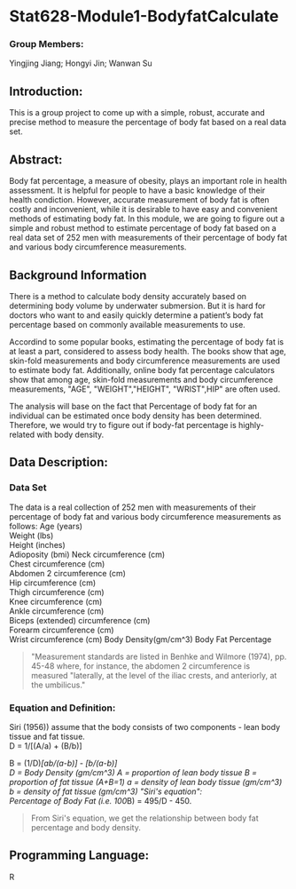 # Stat628-Module1-BodyfatCalculate
### Group Members: 
Yingjing Jiang; Hongyi Jin; Wanwan Su
## Introduction:
This is a group project to come up with a simple, robust, accurate and precise method to measure the percentage of body fat based on a real data set.

## Abstract:
Body fat percentage, a measure of obesity, plays an important role in health assessment. It is helpful for people to have a basic knowledge of their health condiction. However, accurate measurement of body fat is often costly and inconvenient, while it is desirable to have easy and convenient methods of estimating body fat. 
In this module, we are going to figure out a simple and robust method to estimate percentage of body fat based on a real data set of 252 men with measurements of their percentage of body fat and various body circumference measurements.

## Background Information 

There is a method to calculate body density accurately based on determining body volume by underwater submersion. But it is hard for doctors who want to and easily quickly determine a patient’s body fat percentage based on commonly available measurements to use.

Accordind to some popular books, estimating the percentage of body fat is at least a part, considered to assess body health. The books show that age, skin-fold measurements and body circumference measurements are used to estimate body fat. Additionally, online body fat percentage calculators show that among age, skin-fold measurements and body circumference measurements, "AGE", "WEIGHT","HEIGHT", "WRIST",HIP" are often used.

The analysis will base on the fact that Percentage of body fat for an individual can be estimated once body density has been determined. Therefore, we would try to figure out if body-fat percentage is highly-related with body density.


## Data Description:
### Data Set
The data is a real collection of 252 men with measurements of their percentage of body fat and various body circumference measurements as follows:
Age (years)  
Weight (lbs)  
Height (inches)  
Adioposity (bmi)
Neck circumference (cm)  
Chest circumference (cm)  
Abdomen 2 circumference (cm)  
Hip circumference (cm)  
Thigh circumference (cm)  
Knee circumference (cm)  
Ankle circumference (cm)  
Biceps (extended) circumference (cm)  
Forearm circumference (cm)  
Wrist circumference (cm) 
Body Density(gm/cm^3)
Body Fat Percentage

>"Measurement standards are listed in Benhke and Wilmore (1974), pp. 45-48 where, for instance, the abdomen 2 circumference is measured "laterally, at the level of the iliac crests, and anteriorly, at the umbilicus."

### Equation and  Definition:
Siri (1956)) assume that the body consists of two components - lean body tissue and fat tissue.
<br> D = 1/[(A/a) + (B/b)]


B = (1/D)*[ab/(a-b)] - [b/(a-b)]<br>
D = Body Density (gm/cm^3)
A = proportion of lean body tissue 
B = proportion of fat tissue (A+B=1)
a = density of lean body tissue (gm/cm^3) 
b = density of fat tissue (gm/cm^3) 
"Siri's equation":  
Percentage of Body Fat (i.e. 100*B) = 495/D - 450.  

>From Siri's equation, we get the relationship between body fat percentage and  body density.

## Programming Language:
R

